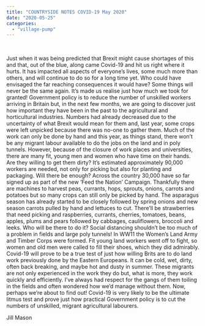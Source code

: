 ```yaml
---
title: "COUNTRYSIDE NOTES COVID-19 May 2020"
date: "2020-05-25"
categories: 
  - "village-pump"
---
```


 

Just when it was being predicted that Brexit might cause shortages of this and that, out of the blue, along came Covid-19 and hit us right where it hurts. It has impacted all aspects of everyone’s lives, some much more than others, and will continue to do so for a long time yet. Who could have envisaged the far reaching consequences it would have? Some things will never be the same again. It’s made us realise just how much we took for granted! Government policy is to reduce the number of unskilled workers arriving in Britain but, in the next few months, we are going to discover just how important they have been in the past to the agricultural and horticultural industries. Numbers had already decreased due to the uncertainty of what Brexit would mean for them and, last year, some crops were left unpicked because there was no-one to gather them. Much of the work can only be done by hand and this year, as things stand, there won’t be any migrant labour available to do the jobs on the land and in poly tunnels. However, because of the closure of work places and universities, there are many fit, young men and women who have time on their hands. Are they willing to get them dirty? It’s estimated approximately 90,000 workers are needed, not only for picking but also for planting and packaging. Will there be enough? Across the country 30,000 have so far signed up as part of the new ‘Feed the Nation’ Campaign. Thankfully there are machines to harvest peas, currants, hops, sprouts, onions, carrots and potatoes but so many crops can still only be picked by hand. The asparagus season has already started to be closely followed by spring onions and new season carrots pulled by hand and lettuces to cut. There’ll be strawberries that need picking and raspberries, currants, cherries, tomatoes, beans, apples, plums and pears followed by cabbages, cauliflowers, broccoli and leeks. Who will be there to do it? Social distancing shouldn’t be too much of a problem in fields and large poly tunnels! In WW11 the Women’s Land Army and Timber Corps were formed. Fit young land workers went off to fight, so women and old men were called to fill their shoes, which they did admirably. Covid-19 will prove to be a true test of just how willing Brits are to do land work previously done by the Eastern Europeans. It can be cold, wet, dirty, often back breaking, and maybe hot and dusty in summer. These migrants are not only experienced in the work they do but, what is more, they work quickly and efficiently. I’ve always had respect for the gangs of them toiling in the fields and often wondered how we’d manage without them. Now, perhaps we’re about to find out! Covid-19 is very likely to be the ultimate litmus test and prove just how practical Government policy is to cut the numbers of unskilled, migrant agricultural labourers.

Jill Mason
